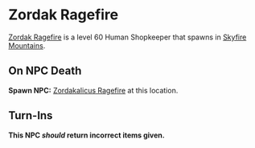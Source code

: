 # Zordak Ragefire



[Zordak Ragefire](/npc/32038) is a level 60 Human Shopkeeper that spawns in [Skyfire Mountains](/zone/91).




## On NPC Death

**Spawn NPC:**  [Zordakalicus Ragefire](/npc/91006) at this location.


## Turn-Ins



**This NPC *should* return incorrect items given.**






